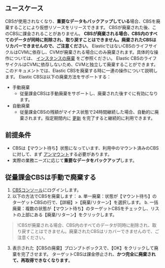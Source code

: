 ## ユースケース
CBSが使用されなくなり、**重要なデータもバックアップしている**場合、CBSを廃棄することにより仮想リソースをリリースできます。 CBSが廃棄された後、このCBSに課金されることがありません。 **CBSが廃棄される場合、CBS内のすべてのデータが同時に削除され、取り戻すことはできません。廃棄されたCBSはリカバーできませんので、ご注意ください**。
ElasticではないCBSのライフサイクルはCVMに依存し、CVMが廃棄される場合にのみ廃棄されます。具体的な操作については、 [インスタンスの廃棄](https://intl.cloud.tencent.com/document/product/213/4930) をご参照ください。
Elastic CBSのライフサイクルはCVMに依存しないため、CVMと独立して廃棄することができます。このドキュメントでは、Elastic CBSを廃棄する時に一連の操作について説明します。
Elastic CBSは以下の廃棄方法をサポートする：
- 手動廃棄
  - 従量課金CBSは手動廃棄をサポートし、廃棄された後すぐに有効になります。 
- 自動廃棄
  - 従量課金CBSの残額がマイナス状態で24時間継続した場合、自動的に廃棄されます。指定期間内に [更新](https://intl.cloud.tencent.com/document/product/362/6739) を完了すると継続的に利用できます。

## 前提条件
- CBSは【マウント待ち】状態になっています、利用中のマウント済みのCBSに対して、まず [アンマウント](https://intl.cloud.tencent.com/document/product/362/32400)する必要があります。
- 実際の業務ニーズに応じて**重要なデータをバックアップ**します。

## 従量課金CBSは手動で廃棄する
1.  [CBSコンソール](https://console.cloud.tencent.com/cvm/cbs)にログインします。
2. 以下の方法でCBSを廃棄します：
  a. 単一廃棄：状態が【マウント待ち】のターゲットCBSの行で、【詳細】>【廃棄/リターン】を選択します。
  b. 一括廃棄：複数の状態が【マウント待ち】のターゲットCBSをチェックし、リストの上部にある【廃棄/リターン】をクリックします。

>!CBSが廃棄される場合、CBS内のすべてのデータが同時に削除され、取り戻すことはできません。廃棄されたCBSはリカバーできませんので、ご注意ください。
>
3. 表示された【CBSの廃棄】プロンプトボックスで、【OK】をクリックして廃棄を完了させます。
 ターゲットCBSは課金停止され、**かつ完全に廃棄されて、再取得できなくなります**。


